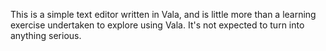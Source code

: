 This is a simple text editor written in Vala, and is little more than a learning
exercise undertaken to explore using Vala. It's not expected to turn into
anything serious.
